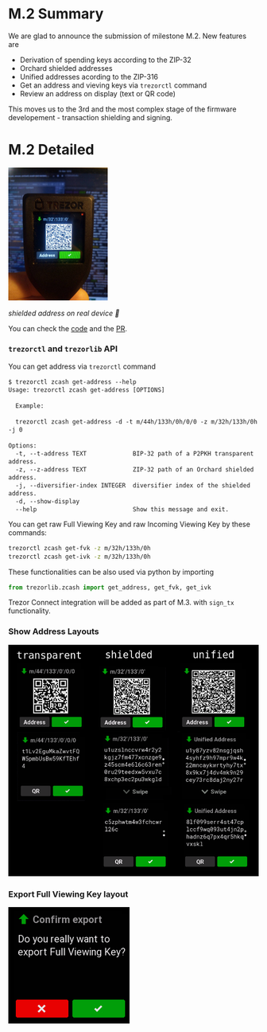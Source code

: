 # M.2 Summary

We are glad to announce the submission of milestone M.2. New features are

- Derivation of spending keys according to the ZIP-32
- Orchard shielded addresses
- Unified addresses acording to the ZIP-316
- Get an address and vieving keys via `trezorctl` command
- Review an address on display (text or QR code)

This moves us to the 3rd and the most complex stage of the firmware developement - transaction shielding and signing.

# M.2 Detailed

<img src="img/z-address-TT.jpeg" width="200px">

_shielded address on real device :tada:_

You can check the [code](https://github.com/jarys/trezor-firmware/tree/zcash) and the [PR](https://github.com/trezor/trezor-firmware/pull/1847).

### `trezorctl` and `trezorlib` API

You can get address via `trezorctl` command

```
$ trezorctl zcash get-address --help
Usage: trezorctl zcash get-address [OPTIONS]

  Example:

  trezorctl zcash get-address -d -t m/44h/133h/0h/0/0 -z m/32h/133h/0h -j 0

Options:
  -t, --t-address TEXT             BIP-32 path of a P2PKH transparent address.
  -z, --z-address TEXT             ZIP-32 path of an Orchard shielded address.
  -j, --diversifier-index INTEGER  diversifier index of the shielded address.
  -d, --show-display
  --help                           Show this message and exit.
```

You can get raw Full Viewing Key and raw Incoming Viewing Key by these commands:

```bash
trezorctl zcash get-fvk -z m/32h/133h/0h
trezorctl zcash get-ivk -z m/32h/133h/0h
```

These functionalities can be also used via python by importing
```python
from trezorlib.zcash import get_address, get_fvk, get_ivk
```

Trezor Connect integration will be added as part of M.3. with `sign_tx` functionality.

### Show Address Layouts

<img src="img/layouts.png" width="600px">

### Export Full Viewing Key layout

<img src="img/export.png" witdh="200px">
